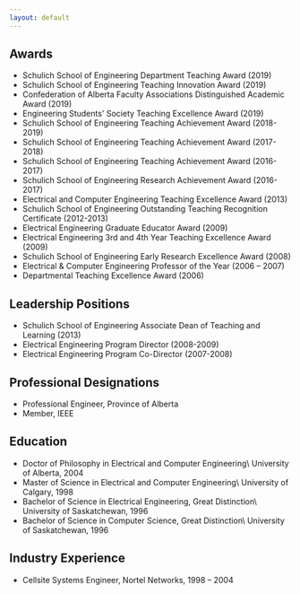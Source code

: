 ```yaml
---
layout: default
---
```


## Awards
- Schulich School of Engineering Department Teaching Award (2019)
- Schulich School of Engineering Teaching Innovation Award (2019)
- Confederation of Alberta Faculty Associations Distinguished Academic Award (2019)
- Engineering Students' Society Teaching Excellence Award (2019)
- Schulich School of Engineering Teaching Achievement Award (2018-2019)
- Schulich School of Engineering Teaching Achievement Award (2017-2018)
- Schulich School of Engineering Teaching Achievement Award (2016-2017)
- Schulich School of Engineering Research Achievement Award (2016-2017)
- Electrical and Computer Engineering Teaching Excellence Award (2013)
- Schulich School of Engineering Outstanding Teaching Recognition Certificate (2012-2013)
- Electrical Engineering Graduate Educator Award (2009)
- Electrical Engineering 3rd and 4th Year Teaching Excellence Award (2009)
- Schulich School of Engineering Early Research Excellence Award (2008)
- Electrical & Computer Engineering Professor of the Year (2006 – 2007)
- Departmental Teaching Excellence Award (2006)

## Leadership Positions
- Schulich School of Engineering Associate Dean of Teaching and Learning (2013)
- Electrical Engineering Program Director (2008-2009)
- Electrical Engineering Program Co-Director (2007-2008)

## Professional Designations
- Professional Engineer, Province of Alberta
- Member, IEEE

## Education
- Doctor of Philosophy in Electrical and Computer Engineering\\ University of Alberta, 2004
- Master of Science in Electrical and Computer Engineering\\ University of Calgary, 1998
- Bachelor of Science in Electrical Engineering, Great Distinction\\ University of Saskatchewan, 1996
- Bachelor of Science in Computer Science, Great Distinction\\ University of Saskatchewan, 1996

## Industry Experience
- Cellsite Systems Engineer, Nortel Networks, 1998 – 2004

